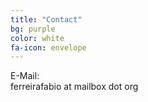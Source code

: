```yaml
---
title: "Contact"
bg: purple
color: white
fa-icon: envelope
---
```

E-Mail: <br/>
ferreirafabio at mailbox dot org
